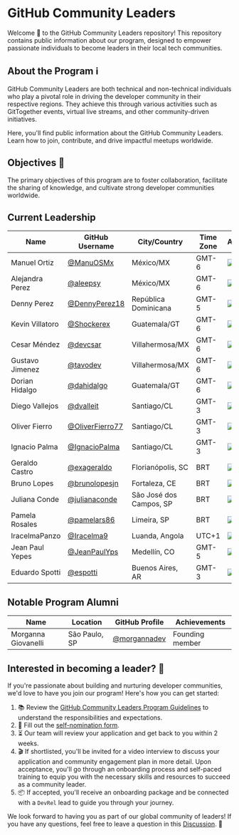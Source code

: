 # GitHub Community Leaders

Welcome 🎉 to the GitHub Community Leaders repository! This repository contains public information about our program, designed to empower passionate individuals to become leaders in their local tech communities.

## About the Program ℹ️

GitHub Community Leaders are both technical and non-technical individuals who play a pivotal role in driving the developer community in their respective regions. They achieve this through various activities such as GitTogether events, virtual live streams, and other community-driven initiatives. 

Here, you'll find public information about the GitHub Community Leaders. Learn how to join, contribute, and drive impactful meetups worldwide.

## Objectives 🎯
The primary objectives of this program are to foster collaboration, facilitate the sharing of knowledge, and cultivate strong developer communities worldwide.

## Current Leadership

| Name            | GitHub Username                                      | City/Country            | Time Zone | Avatar                                                         |
| --------------- | ---------------------------------------------------- | ----------------------- | --------- | -------------------------------------------------------------- |
| Manuel Ortiz    | [@ManuOSMx](https://github.com/manuosmx)             | México/MX               | GMT-6     | ![](https://avatars.githubusercontent.com/manuosmx?s=64)       |
| Alejandra Perez | [@aleepsy](https://github.com/aleepsy)               | México/MX               | GMT-6     | ![](https://avatars.githubusercontent.com/aleepsy?s=64)        |
| Denny Perez     | [@DennyPerez18](https://github.com/DennyPerez18)     | República Dominicana    | GMT-5     | ![](https://avatars.githubusercontent.com/DennyPerez18?s=64)   |
| Kevin Villatoro | [@Shockerex](https://github.com/Shockerex)           | Guatemala/GT            | GMT-6     | ![](https://avatars.githubusercontent.com/Shockerex?s=64)      |
| Cesar Méndez    | [@devcsar](https://github.com/devcsar)               | Villahermosa/MX         | GMT-6     | ![](https://avatars.githubusercontent.com/devcsar?s=64)        |
| Gustavo Jimenez | [@tavodev](https://github.com/tavodev)               | Villahermosa/MX         | GMT-6     | ![](https://avatars.githubusercontent.com/tavodev?s=64)        |
| Dorian Hidalgo  | [@dahidalgo](https://github.com/dahidalgo)           | Guatemala/GT            | GMT-6     | ![](https://avatars.githubusercontent.com/dahidalgo?s=64)      |
| Diego Vallejos  | [@dvalleit](https://github.com/dvalleit)             | Santiago/CL             | GMT-3     | ![](https://avatars.githubusercontent.com/dvalleit?s=64)       |
| Oliver Fierro   | [@OliverFierro77](https://github.com/oliverfierro77) | Santiago/CL             | GMT-3     | ![](https://avatars.githubusercontent.com/oliverfierro77?s=64) |
| Ignacio Palma   | [@IgnacioPalma](https://github.com/ignaciopalma)     | Santiago/CL             | GMT-3     | ![](https://avatars.githubusercontent.com/ignaciopalma?s=64)   |
| Geraldo Castro  | [@exageraldo](https://github.com/exageraldo)         | Florianópolis, SC       | BRT       | ![](https://avatars.githubusercontent.com/exageraldo?s=64)     |
| Bruno Lopes     | [@brunolopesjn](https://github.com/brunolopesjn)     | Fortaleza, CE           | BRT       | ![](https://avatars.githubusercontent.com/brunolopesjn?s=64)   |
| Juliana Conde   | [@julianaconde](https://github.com/brunolopesjn)     | São José dos Campos, SP | BRT       | ![](https://avatars.githubusercontent.com/julianaconde?s=64)   |
| Pamela Rosales  | [@pamelars86](https://github.com/pamelars86)         | Limeira, SP             | BRT       | ![](https://avatars.githubusercontent.com/pamelars86?s=64)     |
| IracelmaPanzo   | [@Iracelma9](https://github.com/Iracelma9)           | Luanda, Angola          | UTC+1     | ![](https://avatars.githubusercontent.com/Iracelma9?s=64) |                                                            |
| Jean Paul Yepes | [@JeanPaulYps](https://github.com/JeanPaulYps)       | Medellín, CO            | GMT-5     | ![](https://avatars.githubusercontent.com/JeanPaulYps?s=64)      |
| Eduardo Spotti  | [@espotti](https://github.com/espotti)               | Buenos Aires, AR        | GMT-3     | ![](https://avatars.githubusercontent.com/espotti?s=64)      |                                                        


## Notable Program Alumni

| Name                | Location      | GitHub Profile                                 | Achievements    |
| ------------------- | ------------- | ---------------------------------------------- | --------------- |
| Morganna Giovanelli | São Paulo, SP | [@morgannadev](https://github.com/morgannadev) | Founding member |

## Interested in becoming a leader? 🌟

If you're passionate about building and nurturing developer communities, we'd love to have you join our program! Here's how you can get started:

1. 📚 Review the [GitHub Community Leaders Program Guidelines](program/guidelines.md) to understand the responsibilities and expectations.
2. 📝 Fill out the [self-nomination form](https://docs.google.com/forms/d/e/1FAIpQLScDFfPzAhhodFyt4aJy7j_umMc6ifjribc-hw4r-EuzNtZf8w/viewform).
3. ⏳ Our team will review your application and get back to you within 2 weeks.
4. 🎬 If shortlisted, you'll be invited for a video interview to discuss your application and community engagement plan in more detail. Upon acceptance, you'll go through an onboarding process and self-paced training to equip you with the necessary skills and resources to succeed as a community leader.
5. 📦 If accepted, you'll receive an onboarding package and be connected with a `DevRel` lead to guide you through your journey.

We look forward to having you as part of our global community of leaders! If you have any questions, feel free to leave a question in this [Discussion](https://github.com/gittogethers/community-leaders/discussions/categories/program-questions). 🤔
